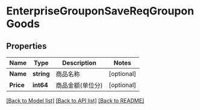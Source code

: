 # EnterpriseGrouponSaveReqGrouponGoods

## Properties

Name | Type | Description | Notes
------------ | ------------- | ------------- | -------------
**Name** | **string** | 商品名称 | [optional] 
**Price** | **int64** | 商品金额(单位分) | [optional] 

[[Back to Model list]](../README.md#documentation-for-models) [[Back to API list]](../README.md#documentation-for-api-endpoints) [[Back to README]](../README.md)


